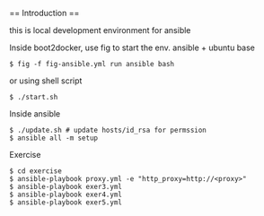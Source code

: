 == Introduction ==

this is local development environment for ansible 

Inside boot2docker, use fig to start the env. ansible + ubuntu base

    $ fig -f fig-ansible.yml run ansible bash

or using shell script

    $ ./start.sh

Inside ansible
    
    $ ./update.sh # update hosts/id_rsa for permssion
    $ ansible all -m setup 
 
Exercise

    $ cd exercise
    $ ansible-playbook proxy.yml -e "http_proxy=http://<proxy>"
    $ ansible-playbook exer3.yml
    $ ansible-playbook exer4.yml
    $ ansible-playbook exer5.yml